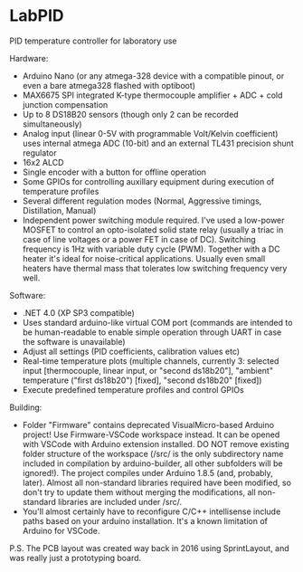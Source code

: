 # LabPID
PID temperature controller for laboratory use

Hardware:
 - Arduino Nano (or any atmega-328 device with a compatible pinout, or even a bare atmega328 flashed with optiboot)
 - MAX6675 SPI integrated K-type thermocouple amplifier + ADC + cold junction compensation
 - Up to 8 DS18B20 sensors (though only 2 can be recorded simultaneously)
 - Analog input (linear 0-5V with programmable Volt/Kelvin coefficient) uses internal atmega ADC (10-bit) and an external TL431 precision shunt regulator
 - 16x2 ALCD
 - Single encoder with a button for offline operation
 - Some GPIOs for controlling auxillary equipment during execution of temperature profiles
 - Several different regulation modes (Normal, Aggressive timings, Distillation, Manual)
 - Independent power switching module required. I've used a low-power MOSFET to control an opto-isolated solid state relay (usually a triac in case of line voltages or a power FET in case of DC). Switching frequency is 1Hz with variable duty cycle (PWM). Together with a DC heater it's ideal for noise-critical applications. Usually even small heaters have thermal mass that tolerates low switching frequency very well.

Software:
 - .NET 4.0 (XP SP3 compatible)
 - Uses standard arduino-like virtual COM port (commands are intended to be human-readable to enable simple operation through UART in case the software is unavailable)
 - Adjust all settings (PID coefficients, calibration values etc)
 - Real-time temperature plots (multiple channels, currently 3: selected input \[thermocouple, linear input, or "second ds18b20"\], "ambient" temperature ("first ds18b20") \[fixed\], "second ds18b20" \[fixed\])
 - Execute predefined temperature profiles and control GPIOs
 
Building:
 - Folder "Firmware" contains deprecated VisualMicro-based Arduino project! Use Firmware-VSCode workspace instead. It can be opened with VSCode with Arduino extension installed. DO NOT remove existing folder structure of the workspace (/src/ is the only subdirectory name included in compilation by arduino-builder, all other subfolders will be ignored!). The project compiles under Arduino 1.8.5 (and, probably, later). Almost all non-standard libraries required have been modified, so don't try to update them without merging the modifications, all non-standard libraries are included under /src/.
 - You'll almost certainly have to reconfigure C/C++ intellisense include paths based on your arduino installation. It's a known limitation of Arduino for VSCode.
 
P.S. The PCB layout was created way back in 2016 using SprintLayout, and was really just a prototyping board.
